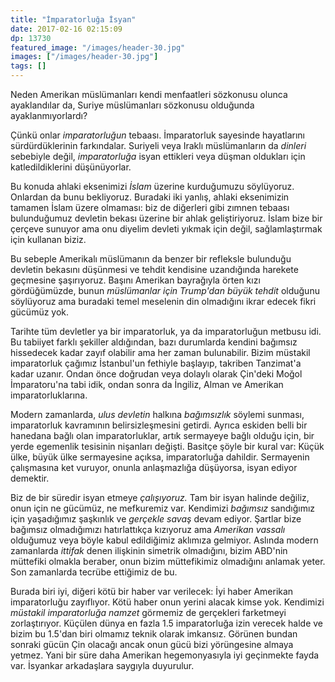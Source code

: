 ```yaml
---
title: "İmparatorluğa İsyan"
date: 2017-02-16 02:15:09
dp: 13730
featured_image: "/images/header-30.jpg"
images: ["/images/header-30.jpg"]
tags: []
---
```




Neden Amerikan müslümanları kendi menfaatleri sözkonusu olunca ayaklandılar da,
Suriye müslümanları sözkonusu olduğunda ayaklanmıyorlardı?

Çünkü onlar *imparatorluğun* tebaası. İmparatorluk sayesinde hayatlarını
sürdürdüklerinin farkındalar. Suriyeli veya Iraklı müslümanların da *dinleri*
sebebiyle değil, *imparatorluğa* isyan ettikleri veya düşman oldukları için
katledildiklerini düşünüyorlar. 

Bu konuda ahlaki eksenimizi *İslam* üzerine kurduğumuzu söylüyoruz. Onlardan da
bunu bekliyoruz. Buradaki iki yanlış, ahlaki eksenimizin tamamen İslam üzere
olmaması: biz de diğerleri gibi zımnen tebaası bulunduğumuz devletin bekası
üzerine bir ahlak geliştiriyoruz. İslam bize bir çerçeve sunuyor ama onu diyelim
devleti yıkmak için değil, sağlamlaştırmak için kullanan biziz.

Bu sebeple Amerikalı müslümanın da benzer bir refleksle bulunduğu devletin
bekasını düşünmesi ve tehdit kendisine uzandığında harekete geçmesine
şaşırıyoruz. Başını Amerikan bayrağıyla örten kızı gördüğümüzde, bunun
*müslümanlar için Trump'dan büyük tehdit* olduğunu söylüyoruz ama buradaki temel
meselenin din olmadığını ikrar edecek fikri gücümüz yok.

Tarihte tüm devletler ya bir imparatorluk, ya da imparatorluğun metbusu idi. Bu
tabiiyet farklı şekiller aldığından, bazı durumlarda kendini bağımsız hissedecek
kadar zayıf olabilir ama her zaman bulunabilir. Bizim müstakil imparatorluk
çağımız İstanbul'un fethiyle başlayıp, takriben Tanzimat'a kadar uzanır. Ondan
önce doğrudan veya dolaylı olarak Çin'deki Moğol İmparatoru'na tabi idik, ondan
sonra da İngiliz, Alman ve Amerikan imparatorluklarına.

Modern zamanlarda, *ulus devletin* halkına *bağımsızlık* söylemi sunması,
imparatorluk kavramının belirsizleşmesini getirdi. Ayrıca eskiden belli bir
hanedana bağlı olan imparatorluklar, artık sermayeye bağlı olduğu için, bir
yerde egemenlik tesisinin nişanları değişti. Basitçe şöyle bir kural var: Küçük
ülke, büyük ülke sermayesine açıksa, imparatorluğa dahildir. Sermayenin
çalışmasına ket vuruyor, onunla anlaşmazlığa düşüyorsa, isyan ediyor
demektir. 

Biz de bir süredir isyan etmeye *çalışıyoruz.* Tam bir isyan halinde değiliz,
onun için ne gücümüz, ne mefkuremiz var. Kendimizi *bağımsız* sandığımız için
yaşadığımız şaşkınlık ve *gerçekle savaş* devam ediyor. Şartlar bize bağımsız
olmadığımızı hatırlattıkça kızıyoruz ama *Amerikan vassalı* olduğumuz veya böyle
kabul edildiğimiz aklımıza gelmiyor. Aslında modern zamanlarda *ittifak* denen
ilişkinin simetrik olmadığını, bizim ABD'nin müttefiki olmakla beraber, onun
bizim müttefikimiz olmadığını anlamak yeter. Son zamanlarda tecrübe ettiğimiz de
bu. 

Burada biri iyi, diğeri kötü bir haber var verilecek: İyi haber Amerikan
imparatorluğu zayıflıyor. Kötü haber onun yerini alacak kimse yok. Kendimizi
*müstakil imparatorluğa namzet* görmemiz de gerçekleri farketmeyi
zorlaştırıyor. Küçülen dünya en fazla 1.5 imparatorluğa izin verecek halde ve
bizim bu 1.5'dan biri olmamız teknik olarak imkansız. Görünen bundan sonraki
gücün Çin olacağı ancak onun gücü bizi yörüngesine almaya yetmez. Yani bir süre
daha Amerikan hegemonyasıyla iyi geçinmekte fayda var. İsyankar arkadaşlara
saygıyla duyurulur.


